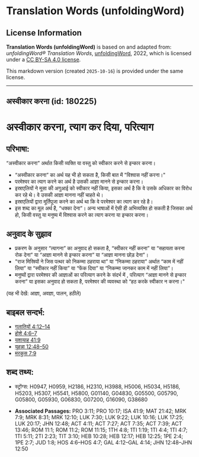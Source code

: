 # Translation Words (unfoldingWord)

## License Information

**Translation Words (unfoldingWord)** is based on and adapted from: _unfoldingWord® Translation Words_, [unfoldingWord](https://unfoldingword.org/utw), 2022, which is licensed under a [CC BY-SA 4.0 license](https://creativecommons.org/licenses/by-sa/4.0/legalcode.en).

This markdown version (created `2025-10-16`) is provided under the same license.



--------------------------------

## अस्वीकार करना (id: 180225)

अस्वीकार करना, त्याग कर दिया, परित्याग
======================================

परिभाषा:
--------

“अस्वीकार करना” अर्थात किसी व्यक्ति या वस्तु को स्वीकार करने से इन्कार करना।

* “अस्वीकार करना” का अर्थ यह भी हो सकता है, किसी बात में "विश्वास नहीं करना।"
* परमेश्वर का त्याग करने का अर्थ है उसकी आज्ञा मानने से इन्कार करना।
* इस्राएलियों ने मूसा की अगुआई को स्वीकार नहीं किया, इसका अर्थ है कि वे उसके अधिकार का विरोध कर रहे थे। वे उसकी आज्ञा मानना नहीं चाहते थे।
* इस्राएलियों द्वारा मूर्तिपूजा करने का अर्थ था कि वे परमेश्वर का त्याग कर रहे है।
* इस शब्द का मूल अर्थ है, “धक्का देना”। अन्य भाषाओं में ऐसी ही अभिव्यक्ति हो सकती है जिसका अर्थ हो, किसी वस्तु या मनुष्य में विश्वास करने का त्याग करना या इन्कार करना।

अनुवाद के सुझाव
---------------

* प्रकरण के अनुसार “त्यागना” का अनुवाद हो सकता है, “स्वीकार नहीं करना” या “सहायता करना रोक देना” या “आज्ञा मानने से इन्कार करना” या “आज्ञा मानना छोड़ देना”।
* "राज मिस्रियों ने जिस पत्थर को निकम्मा ठहराया था” या “निकम्मा ठहराया” अर्थात “काम में नहीं लिया” या “स्वीकार नहीं किया” या “फेंक दिया” या “निकम्मा जानकर काम में नहीं लिया”।
* मनुष्यों द्वारा परमेश्वर की आज्ञाओं का परित्याग करने के संदर्भ में , परित्याग “आज्ञा मानने से इन्कार करना” या इसका अनुवाद हो सकता है, परमेश्वर की व्यवस्था को “हठ करके स्वीकार न करना।"

(यह भी देखें: आज्ञा, अवज्ञा, पालन, हठीले)

बाइबल सन्दर्भ:
--------------

* [गलातियों 4:12–14](https://ref.ly/Gal4:12-Gal4:14)
* [होशे 4:6–7](https://ref.ly/Hos4:6-Hos4:7)
* [यशायाह 41:9](https://ref.ly/Isa41:9)
* [यूहन्ना 12:48–50](https://ref.ly/John12:48-John12:50)
* [मरकुस 7:9](https://ref.ly/Mark7:9)

शब्द तथ्य:
----------

* स्ट्रोंग्स: H0947, H0959, H2186, H2310, H3988, H5006, H5034, H5186, H5203, H5307, H5541, H5800, G01140, G04830, G05500, G05790, G05800, G05930, G06830, G07200, G16090, G38680

* **Associated Passages:** PRO 3:11; PRO 10:17; ISA 41:9; MAT 21:42; MRK 7:9; MRK 8:31; MRK 12:10; LUK 7:30; LUK 9:22; LUK 10:16; LUK 17:25; LUK 20:17; JHN 12:48; ACT 4:11; ACT 7:27; ACT 7:35; ACT 7:39; ACT 13:46; ROM 11:1; ROM 11:2; ROM 11:15; 1TH 4:8; 1TI 1:19; 1TI 4:4; 1TI 4:7; 1TI 5:11; 2TI 2:23; TIT 3:10; HEB 10:28; HEB 12:17; HEB 12:25; 1PE 2:4; 1PE 2:7; JUD 1:8; HOS 4:6–HOS 4:7; GAL 4:12–GAL 4:14; JHN 12:48–JHN 12:50

